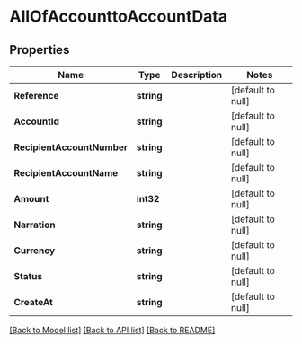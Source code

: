 # AllOfAccounttoAccountData

## Properties
Name | Type | Description | Notes
------------ | ------------- | ------------- | -------------
**Reference** | **string** |  | [default to null]
**AccountId** | **string** |  | [default to null]
**RecipientAccountNumber** | **string** |  | [default to null]
**RecipientAccountName** | **string** |  | [default to null]
**Amount** | **int32** |  | [default to null]
**Narration** | **string** |  | [default to null]
**Currency** | **string** |  | [default to null]
**Status** | **string** |  | [default to null]
**CreateAt** | **string** |  | [default to null]

[[Back to Model list]](../README.md#documentation-for-models) [[Back to API list]](../README.md#documentation-for-api-endpoints) [[Back to README]](../README.md)

